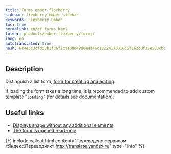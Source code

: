 ```yaml
---
title: Forms ember-flexberry
sidebar: flexberry-ember_sidebar
keywords: Flexberry Ember
toc: true
permalink: en/ef_forms.html
folder: products/ember-flexberry/forms/
lang: en
autotranslated: true
hash: 6c4e3c3cfd53b1fcaf2cae0d049d0eaa46c18224173016d5f162b0f35e583cbc
---
```


## Description

Distinguish a list form, [form for creating and editing](ef_edit-form.html).

If loading the form takes a long time, it is recommended to add custom template "`loading`" (for details see [documentation](https://guides.emberjs.com/v2.4.0/routing/loading-and-error-substates)).

## Useful links

* [Displays shape without any additional elements](ef_show-ember-form-in-frame.html)
* [The form is opened read-only](ef_read-only-form.html)



{% include callout.html content="Переведено сервисом «Яндекс.Переводчик» <http://translate.yandex.ru>" type="info" %}